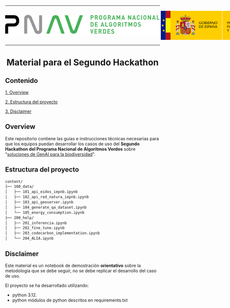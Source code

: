 
---

<div style="display: flex; align-items: center; justify-content: space-between;">
  <img src=".images/PNAV-logo.png" alt="Logo del PNAV" style="width: auto; max-height: 100px;">
  <img src=".images/MTDFP.png" alt="Logo del Ministerio Transformación Digital y Función Pública" style="width: auto; max-height: 100px;">
  <img src=".images/MITECO-logo_background.png" alt="Logo del MITECO" style="width: auto; max-height: 100px;">
</div>

---

# <p align="center"> **Material para el Segundo Hackathon** </p>


## **Contenido**

[1. Overview](#overview)

[2. Estructura del proyecto](#estructura-del-proyecto)

[3. Disclaimer](#disclaimer)

## **Overview**
Este repositorio contiene las guías e instrucciones técnicas necesarias para que los equipos puedan desarrollar los casos de uso del **Segundo Hackathon del Programa Nacional de Algoritmos Verdes** sobre "[soluciones de GenAI para la biodiversidad](https://algoritmosverdes.gob.es/es/hackathon/soluciones-genai-para-la-biodiversidad)".

## **Estructura del proyecto**

```bash
content/
├── 100_data/
│   ├── 101_api_eidos_iepnb.ipynb
│   ├── 102_api_red_natura_iepnb.ipynb
│   ├── 103_api_geoserver.ipynb
│   ├── 104_generate_qa_dataset.ipynb
│   └── 105_energy_consumption.ipynb
├── 200_help/
│   ├── 201_inferencia.ipynb
│   ├── 202_fine_tune.ipynb
│   ├── 203_codecarbon_implementation.ipynb
│   └── 204_ALIA.ipynb
```

## **Disclaimer**

Este material es un notebook de demostración **orientativo** sobre la metodología que se debe seguir, no se debe replicar el desarrollo del caso de uso.

El proyecto se ha desarrollado utilizando:

- python 3.12.
- python módulos de python descritos en requirements.txt
